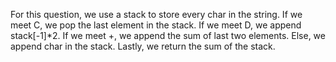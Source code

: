 For this question, we use a stack to store every char in the string. 
If we meet C, we pop the last element in the stack. If we meet D, we append stack[-1]*2.
If we meet +, we append the sum of last two elements.
Else, we append char in the stack.
Lastly, we return the sum of the stack.
